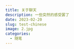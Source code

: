 ```yaml
---
title: 关于聊天
description: 一些突然的感受罢了
date: 2023-02-20
slug: test-chinese
image: 2.jpg
categories:
  - 随笔
---
```

